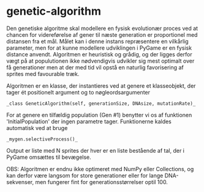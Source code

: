 # genetic-algorithm
Den genetiske algoritme skal modellere en fysisk evolutionær proces ved at chancen for videreførelse af gener til næste generation er 
proportionel med distansen fra et mål. Målet kan i denne instans repræsentere en vilkårlig parameter, men for at kunne modellere udviklingen
i PyGame er en fysisk distance anvendt. 
Algoritmen er heuristisk og grådig, og der ligges derfor vægt på at populutionen ikke nødvendigvis udvikler sig mest optimalt over få generationer
men at der med tid vil opstå en naturlig favorisering af sprites med favourable træk.


Algoritmen er en klasse, der instantieres ved at genere et klasseobjekt, der tager ét positionelt argument og to nøgleordsargumenter

    _class GeneticAlgorithm(self, generationSize, DNAsize, mutationRate)_ 

For at genere en tilfældig population (Gen #1) benytter vi os af funktionen 'InitialPopulation' der ingen parametre tager.
Funktionerne kaldes automatisk ved at bruge 
  
    _mygen.selectiveProcess()_


Output er liste med N sprites der hver er en liste bestående af tal, der i PyGame omsættes til bevægelse.

OBS: Algoritmen er endnu ikke optimeret med NumPy eller Collections, og kan derfor være langsom for store generationer eller for lange DNA-sekvenser, men fungerer fint
for generationsstørrelser optil 100.


 
